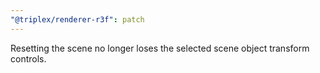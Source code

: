 ```yaml
---
"@triplex/renderer-r3f": patch
---
```


Resetting the scene no longer loses the selected scene object transform controls.
